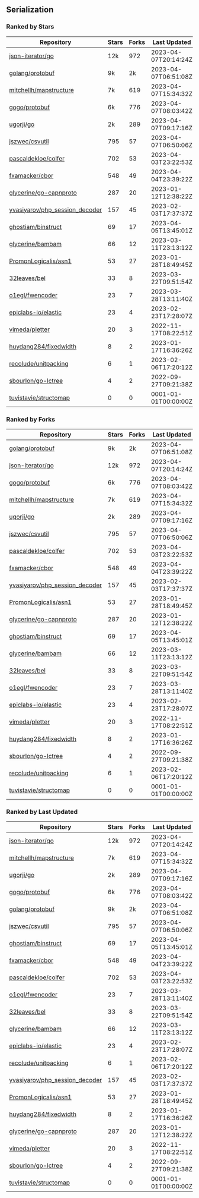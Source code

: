 ## Serialization

### Ranked by Stars

| Repository | Stars | Forks | Last Updated |
|------------|-------|-------|--------------|
| [json-iterator/go](https://github.com/json-iterator/go) | 12k | 972 | 2023-04-07T20:14:24Z |
| [golang/protobuf](https://github.com/golang/protobuf) | 9k | 2k | 2023-04-07T06:51:08Z |
| [mitchellh/mapstructure](https://github.com/mitchellh/mapstructure) | 7k | 619 | 2023-04-07T15:34:32Z |
| [gogo/protobuf](https://github.com/gogo/protobuf) | 6k | 776 | 2023-04-07T08:03:42Z |
| [ugorji/go](https://github.com/ugorji/go) | 2k | 289 | 2023-04-07T09:17:16Z |
| [jszwec/csvutil](https://github.com/jszwec/csvutil) | 795 | 57 | 2023-04-07T06:50:06Z |
| [pascaldekloe/colfer](https://github.com/pascaldekloe/colfer) | 702 | 53 | 2023-04-03T23:22:53Z |
| [fxamacker/cbor](https://github.com/fxamacker/cbor) | 548 | 49 | 2023-04-04T23:39:22Z |
| [glycerine/go-capnproto](https://github.com/glycerine/go-capnproto) | 287 | 20 | 2023-01-12T12:38:22Z |
| [yvasiyarov/php_session_decoder](https://github.com/yvasiyarov/php_session_decoder) | 157 | 45 | 2023-02-03T17:37:37Z |
| [ghostiam/binstruct](https://github.com/ghostiam/binstruct) | 69 | 17 | 2023-04-05T13:45:01Z |
| [glycerine/bambam](https://github.com/glycerine/bambam) | 66 | 12 | 2023-03-11T23:13:12Z |
| [PromonLogicalis/asn1](https://github.com/PromonLogicalis/asn1) | 53 | 27 | 2023-01-28T18:49:45Z |
| [32leaves/bel](https://github.com/32leaves/bel) | 33 | 8 | 2023-03-22T09:51:54Z |
| [o1egl/fwencoder](https://github.com/o1egl/fwencoder) | 23 | 7 | 2023-03-28T13:11:40Z |
| [epiclabs-io/elastic](https://github.com/epiclabs-io/elastic) | 23 | 4 | 2023-02-23T17:28:07Z |
| [vimeda/pletter](https://github.com/vimeda/pletter) | 20 | 3 | 2022-11-17T08:22:51Z |
| [huydang284/fixedwidth](https://github.com/huydang284/fixedwidth) | 8 | 2 | 2023-01-17T16:36:26Z |
| [recolude/unitpacking](https://github.com/recolude/unitpacking) | 6 | 1 | 2023-02-06T17:20:12Z |
| [sbourlon/go-lctree](https://github.com/sbourlon/go-lctree) | 4 | 2 | 2022-09-27T09:21:38Z |
| [tuvistavie/structomap](https://github.com/tuvistavie/structomap) | 0 | 0 | 0001-01-01T00:00:00Z |

### Ranked by Forks

| Repository | Stars | Forks | Last Updated |
|------------|-------|-------|--------------|
| [golang/protobuf](https://github.com/golang/protobuf) | 9k | 2k | 2023-04-07T06:51:08Z |
| [json-iterator/go](https://github.com/json-iterator/go) | 12k | 972 | 2023-04-07T20:14:24Z |
| [gogo/protobuf](https://github.com/gogo/protobuf) | 6k | 776 | 2023-04-07T08:03:42Z |
| [mitchellh/mapstructure](https://github.com/mitchellh/mapstructure) | 7k | 619 | 2023-04-07T15:34:32Z |
| [ugorji/go](https://github.com/ugorji/go) | 2k | 289 | 2023-04-07T09:17:16Z |
| [jszwec/csvutil](https://github.com/jszwec/csvutil) | 795 | 57 | 2023-04-07T06:50:06Z |
| [pascaldekloe/colfer](https://github.com/pascaldekloe/colfer) | 702 | 53 | 2023-04-03T23:22:53Z |
| [fxamacker/cbor](https://github.com/fxamacker/cbor) | 548 | 49 | 2023-04-04T23:39:22Z |
| [yvasiyarov/php_session_decoder](https://github.com/yvasiyarov/php_session_decoder) | 157 | 45 | 2023-02-03T17:37:37Z |
| [PromonLogicalis/asn1](https://github.com/PromonLogicalis/asn1) | 53 | 27 | 2023-01-28T18:49:45Z |
| [glycerine/go-capnproto](https://github.com/glycerine/go-capnproto) | 287 | 20 | 2023-01-12T12:38:22Z |
| [ghostiam/binstruct](https://github.com/ghostiam/binstruct) | 69 | 17 | 2023-04-05T13:45:01Z |
| [glycerine/bambam](https://github.com/glycerine/bambam) | 66 | 12 | 2023-03-11T23:13:12Z |
| [32leaves/bel](https://github.com/32leaves/bel) | 33 | 8 | 2023-03-22T09:51:54Z |
| [o1egl/fwencoder](https://github.com/o1egl/fwencoder) | 23 | 7 | 2023-03-28T13:11:40Z |
| [epiclabs-io/elastic](https://github.com/epiclabs-io/elastic) | 23 | 4 | 2023-02-23T17:28:07Z |
| [vimeda/pletter](https://github.com/vimeda/pletter) | 20 | 3 | 2022-11-17T08:22:51Z |
| [huydang284/fixedwidth](https://github.com/huydang284/fixedwidth) | 8 | 2 | 2023-01-17T16:36:26Z |
| [sbourlon/go-lctree](https://github.com/sbourlon/go-lctree) | 4 | 2 | 2022-09-27T09:21:38Z |
| [recolude/unitpacking](https://github.com/recolude/unitpacking) | 6 | 1 | 2023-02-06T17:20:12Z |
| [tuvistavie/structomap](https://github.com/tuvistavie/structomap) | 0 | 0 | 0001-01-01T00:00:00Z |

### Ranked by Last Updated

| Repository | Stars | Forks | Last Updated |
|------------|-------|-------|--------------|
| [json-iterator/go](https://github.com/json-iterator/go) | 12k | 972 | 2023-04-07T20:14:24Z |
| [mitchellh/mapstructure](https://github.com/mitchellh/mapstructure) | 7k | 619 | 2023-04-07T15:34:32Z |
| [ugorji/go](https://github.com/ugorji/go) | 2k | 289 | 2023-04-07T09:17:16Z |
| [gogo/protobuf](https://github.com/gogo/protobuf) | 6k | 776 | 2023-04-07T08:03:42Z |
| [golang/protobuf](https://github.com/golang/protobuf) | 9k | 2k | 2023-04-07T06:51:08Z |
| [jszwec/csvutil](https://github.com/jszwec/csvutil) | 795 | 57 | 2023-04-07T06:50:06Z |
| [ghostiam/binstruct](https://github.com/ghostiam/binstruct) | 69 | 17 | 2023-04-05T13:45:01Z |
| [fxamacker/cbor](https://github.com/fxamacker/cbor) | 548 | 49 | 2023-04-04T23:39:22Z |
| [pascaldekloe/colfer](https://github.com/pascaldekloe/colfer) | 702 | 53 | 2023-04-03T23:22:53Z |
| [o1egl/fwencoder](https://github.com/o1egl/fwencoder) | 23 | 7 | 2023-03-28T13:11:40Z |
| [32leaves/bel](https://github.com/32leaves/bel) | 33 | 8 | 2023-03-22T09:51:54Z |
| [glycerine/bambam](https://github.com/glycerine/bambam) | 66 | 12 | 2023-03-11T23:13:12Z |
| [epiclabs-io/elastic](https://github.com/epiclabs-io/elastic) | 23 | 4 | 2023-02-23T17:28:07Z |
| [recolude/unitpacking](https://github.com/recolude/unitpacking) | 6 | 1 | 2023-02-06T17:20:12Z |
| [yvasiyarov/php_session_decoder](https://github.com/yvasiyarov/php_session_decoder) | 157 | 45 | 2023-02-03T17:37:37Z |
| [PromonLogicalis/asn1](https://github.com/PromonLogicalis/asn1) | 53 | 27 | 2023-01-28T18:49:45Z |
| [huydang284/fixedwidth](https://github.com/huydang284/fixedwidth) | 8 | 2 | 2023-01-17T16:36:26Z |
| [glycerine/go-capnproto](https://github.com/glycerine/go-capnproto) | 287 | 20 | 2023-01-12T12:38:22Z |
| [vimeda/pletter](https://github.com/vimeda/pletter) | 20 | 3 | 2022-11-17T08:22:51Z |
| [sbourlon/go-lctree](https://github.com/sbourlon/go-lctree) | 4 | 2 | 2022-09-27T09:21:38Z |
| [tuvistavie/structomap](https://github.com/tuvistavie/structomap) | 0 | 0 | 0001-01-01T00:00:00Z |

